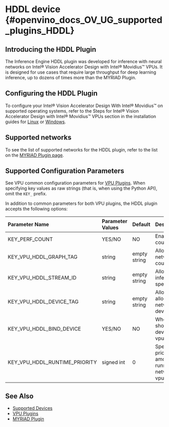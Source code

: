# HDDL device {#openvino_docs_OV_UG_supported_plugins_HDDL}

## Introducing the HDDL Plugin

The Inference Engine HDDL plugin was developed for inference with neural networks on Intel&reg; Vision Accelerator Design with Intel&reg; Movidius&trade; VPUs. It is designed for use cases that require large throughput for deep learning inference, up to dozens of times more than the MYRIAD Plugin.

## Configuring the HDDL Plugin

To configure your Intel® Vision Accelerator Design With Intel® Movidius™ on supported operating systems, refer to the Steps for Intel® Vision Accelerator Design with Intel® Movidius™ VPUs section in the installation guides for [Linux](../../install_guides/installing-openvino-linux.md) or [Windows](../../install_guides/installing-openvino-windows.md).

## Supported networks

To see the list of supported networks for the HDDL plugin, refer to the list on the [MYRIAD Plugin page](MYRIAD.md).

## Supported Configuration Parameters

See VPU common configuration parameters for [VPU Plugins](VPU.md).
When specifying key values as raw strings (that is, when using the Python API), omit the `KEY_` prefix.

In addition to common parameters for both VPU plugins, the HDDL plugin accepts the following options:

| Parameter Name                        | Parameter Values | Default      | Description                                                                     |
| :---                                  | :---             | :---         | :---                                                                            |
| KEY_PERF_COUNT                        | YES/NO           | NO           | Enable performance counter option.                                              |
| KEY_VPU_HDDL_GRAPH_TAG                | string           | empty string | Allows to execute network on specified count of devices.                        |
| KEY_VPU_HDDL_STREAM_ID                | string           | empty string | Allows to execute inference on a specified device.                              |
| KEY_VPU_HDDL_DEVICE_TAG               | string           | empty string | Allows to allocate/deallocate networks on specified devices.                    |
| KEY_VPU_HDDL_BIND_DEVICE              | YES/NO           | NO           | Whether the network should bind to a device. Refer to vpu_plugin_config.hpp.    |
| KEY_VPU_HDDL_RUNTIME_PRIORITY         | signed int       | 0            | Specify the runtime priority of a device among all devices running the same network. Refer to vpu_plugin_config.hpp. |

## See Also

* [Supported Devices](Supported_Devices.md)
* [VPU Plugins](VPU.md)
* [MYRIAD Plugin](MYRIAD.md)
